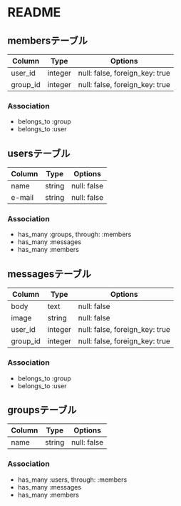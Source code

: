 # README

## membersテーブル

|Column|Type|Options|
|------|----|-------|
|user_id|integer|null: false, foreign_key: true|
|group_id|integer|null: false, foreign_key: true|

### Association
- belongs_to :group
- belongs_to :user


## usersテーブル

|Column|Type|Options|
|------|----|-------|
|name|string|null: false|
|e-mail|string|null: false|

### Association
- has_many :groups, through: :members
- has_many :messages
- has_many :members


## messagesテーブル

|Column|Type|Options|
|------|----|-------|
|body|text|null: false|
|image|string|null: false|
|user_id|integer|null: false, foreign_key: true|
|group_id|integer|null: false, foreign_key: true|

### Association
- belongs_to :group
- belongs_to :user


## groupsテーブル

|Column|Type|Options|
|------|----|-------|
|name|string|null: false|


### Association
- has_many :users, through: :members
- has_many :messages
- has_many :members
